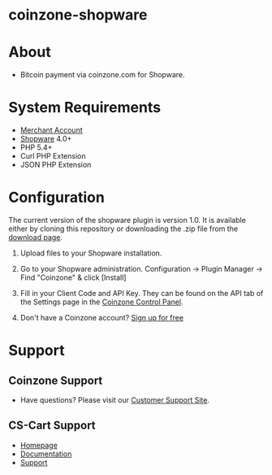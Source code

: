 # coinzone-shopware

#  About

  * Bitcoin payment via coinzone.com for Shopware.

#  System Requirements

  * [Merchant Account](https://merchant.coinzone.com/signup?source=shopware)
  * [Shopware](http://www.shopware.com/software/overview/system-requirements) 4.0+
  * PHP 5.4+
  * Curl PHP Extension
  * JSON PHP Extension

#  Configuration

The current version of the shopware plugin is version 1.0. It is available either by
cloning this repository or downloading the .zip file from the
[download page](https://github.com/CoinzoneBV/coinzone-shopware/archive/master.zip).

1. Upload files to your Shopware installation.

2. Go to your Shopware administration. Configuration -&gt; Plugin Manager -&gt;
Find "Coinzone" & click [Install]

3. Fill in your Client Code and API Key. They can be found on the API tab of the Settings page in the [Coinzone Control Panel](https://merchant.coinzone.com/settings#apiTab).

4. Don't have a Coinzone account? [Sign up for free](https://merchant.coinzone.com/signup?source=shopware)

#  Support

##  Coinzone Support

  * Have questions? Please visit our [Customer Support Site](http://support.coinzone.com/).

##  CS-Cart Support

  * [Homepage](http://www.shopware.com/)
  * [Documentation](http://www.shopware.com/software/overview/documentation)
  * [Support](http://www.shopware.com/resources/support)
